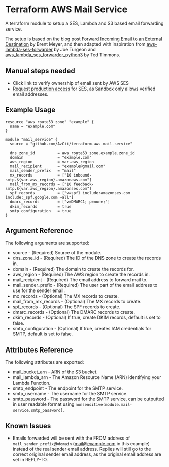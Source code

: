 # Terraform AWS Mail Service

A terraform module to setup a SES, Lambda and S3 based email forwarding service.

The setup is based on the blog post [Forward Incoming Email to an External Destination](https://aws.amazon.com/blogs/messaging-and-targeting/forward-incoming-email-to-an-external-destination/) by Brent Meyer, and then adapted with inspiration from [aws-lambda-ses-forwarder](https://github.com/arithmetric/aws-lambda-ses-forwarder) by Joe Turgeon and [aws_lambda_ses_forwarder_python3](https://github.com/tedder/aws_lambda_ses_forwarder_python3) by Ted Timmons.

## Manual steps needed

- Click link to verify ownership of email sent by AWS SES
- [Request production access](https://console.aws.amazon.com/support/home#/case/create?issueType=service-limit-increase&limitType=service-code-ses-sending-limits) for SES, as Sandbox only allows verified email addresses.

## Example Usage

```hcl
resource "aws_route53_zone" "example" {
  name = "example.com"
}

module "mail_service" {
  source = "github.com/AzCii/terraform-aws-mail-service"
  
  dns_zone_id          = aws_route53_zone.example.zone_id
  domain               = "example.com"
  aws_region           = var.aws_region
  mail_recipient       = "example@gmail.com"
  mail_sender_prefix   = "mail"
  mx_records           = ["10 inbound-smtp.${var.aws_region}.amazonaws.com"]
  mail_from_mx_records = ["10 feedback-smtp.${var.aws_region}.amazonses.com"]  
  spf_records          = ["v=spf1 include:amazonses.com include:_spf.google.com ~all"]
  dmarc_records        = ["v=DMARC1; p=none;"]
  dkim_records         = true
  smtp_configuration   = true
}
```

## Argument Reference

The following arguments are supported:

- source - (Required) Source of the module.
- dns_zone_id - (Required) The ID of the DNS zone to create the records in.
- domain - (Required) The domain to create the records for.
- aws_region - (Required) The AWS region to create the records in.
- mail_recipient - (Required) The email address to forward mail to.
- mail_sender_prefix - (Required) The user part of the email address to use for the sender email.
- mx_records - (Optional) The MX records to create.
- mail_from_mx_records - (Optional) The MX records to create.
- spf_records - (Optional) The SPF records to create.
- dmarc_records - (Optional) The DMARC records to create.
- dkim_records - (Optional) If true, create DKIM records, default is set to false.
- smtp_configuration - (Optional) If true, creates IAM credentials for SMTP, default is set to false.

## Attributes Reference

The following attributes are exported:

- mail_bucket_arn - ARN of the S3 bucket.
- mail_lambda_arn - The Amazon Resource Name (ARN) identifying your Lambda Function.
- smtp_endpoint - The endpoint for the SMTP service.
- smtp_username - The username for the SMTP service.
- smtp_password - The password for the SMTP service, can be outputted in user readable format using `nonsensitive(module.mail-service.smtp_password)`.

## Known Issues

- Emails forwarded will be sent with the FROM address of `mail_sender_prefix`@`domain` (mail@example.com in this example) instead of the real sender email address. Replies will still go to the correct original sender email address, as the original email address are set in REPLY-TO.
